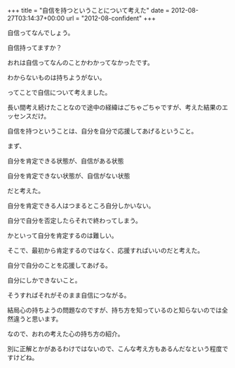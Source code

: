 +++
title = "自信を持つということについて考えた"
date = 2012-08-27T03:14:37+00:00
url = "2012-08-confident"
+++

自信ってなんでしょう。

自信持ってますか？ 

おれは自信ってなんのことかわかってなかったです。

わからないものは持ちようがない。

ってことで自信について考えました。

長い間考え続けたことなので途中の経緯はごちゃごちゃですが、考えた結果のエッセンスだけ。 

自信を持つということは、自分を自分で応援してあげるということ。 

まず、

自分を肯定できる状態が、自信がある状態

自分を肯定できない状態が、自信がない状態

だと考えた。 

自分を肯定できる人はつまるところ自分しかいない。

自分で自分を否定したらそれで終わってしまう。

かといって自分を肯定するのは難しい。

そこで、最初から肯定するのではなく、応援すればいいのだと考えた。

自分で自分のことを応援してあげる。

自分にしかできないこと。

そうすればそれがそのまま自信につながる。 

結局心の持ちようの問題なのですが、持ち方を知っているのと知らないのでは全然違うと思います。

なので、おれの考えた心の持ち方の紹介。

別に正解とかがあるわけではないので、こんな考え方もあるんだなという程度ですけどね。

